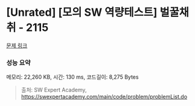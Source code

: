 # [Unrated] [모의 SW 역량테스트] 벌꿀채취 - 2115 

[문제 링크](https://swexpertacademy.com/main/code/problem/problemDetail.do?contestProbId=AV5V4A46AdIDFAWu) 

### 성능 요약

메모리: 22,260 KB, 시간: 130 ms, 코드길이: 8,275 Bytes



> 출처: SW Expert Academy, https://swexpertacademy.com/main/code/problem/problemList.do